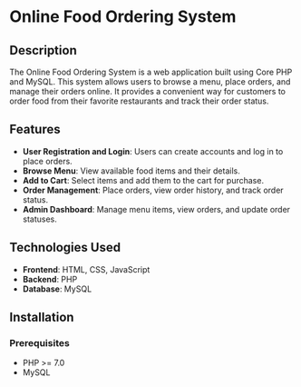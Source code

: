 # Online Food Ordering System

## Description

The Online Food Ordering System is a web application built using Core PHP and MySQL. This system allows users to browse a menu, place orders, and manage their orders online. It provides a convenient way for customers to order food from their favorite restaurants and track their order status.

## Features

- **User Registration and Login**: Users can create accounts and log in to place orders.
- **Browse Menu**: View available food items and their details.
- **Add to Cart**: Select items and add them to the cart for purchase.
- **Order Management**: Place orders, view order history, and track order status.
- **Admin Dashboard**: Manage menu items, view orders, and update order statuses.

## Technologies Used

- **Frontend**: HTML, CSS, JavaScript
- **Backend**: PHP
- **Database**: MySQL

## Installation

### Prerequisites

- PHP >= 7.0
- MySQL
